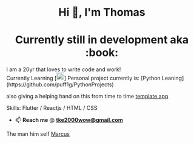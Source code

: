 <h1 align="center">Hi 👋, I'm Thomas</h1>
<h1 align="center">Currently still in development aka :book:</h1>
I am a 20yr that loves to write code and work! <br/>
Currently Learning [<img src="https://www.vectorlogo.zone/logos/flutterio/flutterio-icon.svg" alt="flutter" width="20" height="20"/>]
Personal project currently is: [Python Leaning](https://github.com/puff1g/PythonProjects) 

also giving a helping hand on this from time to time 
[template app](https://github.com/marcusmaczewski/demo_app)

Skills: Flutter / Reactjs / HTML / CSS

- 📫 **Reach me**  @ **tke2000wow@gmail.com** 

The man him self [Marcus](https://github.com/marcusmaczewski)


